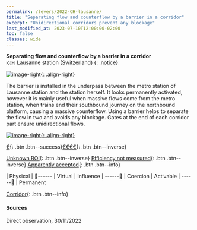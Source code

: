 ```yaml
---
permalink: /levers/2022-CH-lausanne/
title: "Separating flow and counterflow by a barrier in a corridor"
excerpt: "Unidirectional corridors prevent any blockage"
last_modified_at: 2023-07-10T12:00:00-02:00
toc: false
classes: wide
---
```


**Separating flow and counterflow by a barrier in a corridor**<br>
🇨🇭 Lausanne station (Switzerland)
{: .notice}

![image-right](https://github.com/Mind-the-Cap/Mind-the-Cap.github.io/assets/19514464/c17cfa57-030e-40d2-bfe8-c74378df9298){: .align-right}

The barrier is installed in the underpass between the metro station of Lausanne station and the station herself.
It looks permanently activated, however it is mainly useful when massive flows come from the metro station, when trains end their southbound journey on the northbound platform, causing a massive counterflow.
Using a barrier helps to separate the flow in two and avoids any blockage. Gates at the end of each corridor part ensure unidirectional flows.

[![image-right](https://github.com/Mind-the-Cap/Mind-the-Cap.github.io/assets/19514464/2145eb11-b727-4340-9e3f-41bcb6dc5983){: .align-right}](https://www.openstreetmap.org/way/313989605#map=18/46.51742/6.62996)

[€](#link){: .btn .btn--success}[€€€€](#link){: .btn .btn--inverse} 

[Unknown ROI](#link){: .btn .btn--inverse}
[Efficiency not measured](#link){: .btn .btn--inverse}
[Apparently accepted](#link){: .btn .btn--info}

| Physical | 🔵------ | Virtual
| Influence | ------🔵 | Coercion
| Activable | ------🔵 | Permanent

[Corridor](#link){: .btn .btn--info}

#### Sources
Direct observation, 30/11/2022
